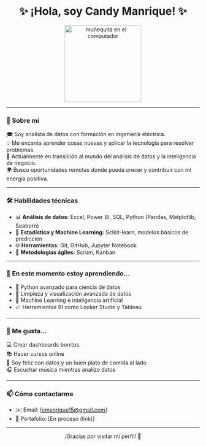 <h1 align="center">✨ ¡Hola, soy Candy Manrique! ✨</h1>

<p align="center">
  <img src="https://i.pinimg.com/originals/e5/0b/36/e50b36d1e84b1fcdc48aadb12732b4b2.gif" width="200" alt="muñequita en el computador"/>
</p>

---

### 💬 Sobre mí

🎓 Soy analista de datos con formación en ingeniería eléctrica.  
💡 Me encanta aprender cosas nuevas y aplicar la tecnología para resolver problemas.  
🎯 Actualmente en transición al mundo del análisis de datos y la inteligencia de negocio.  
🌍 Busco oportunidades remotas donde pueda crecer y contribuir con mi energía positiva.

---

### 🛠️ Habilidades técnicas

- 📊 **Análisis de datos:** Excel, Power BI, SQL, Python (Pandas, Matplotlib, Seaborn)
- 🧠 **Estadística y Machine Learning:** Scikit-learn, modelos básicos de predicción
- 🌐 **Herramientas:** Git, GitHub, Jupyter Notebook
- 🚀 **Metodologías ágiles:** Scrum, Kanban

---

### 🌱 En este momento estoy aprendiendo...

- 🐍 Python avanzado para ciencia de datos  
- 🧼 Limpieza y visualización avanzada de datos  
- 🤖 Machine Learning e inteligencia artificial  
- 📈 Herramientas BI como Looker Studio y Tableau

---

### 🎨 Me gusta...

💻 Crear dashboards bonitos  
📚 Hacer cursos online  
🍜 Soy feliz con datos y un buen plato de comida al lado  
🎧 Escuchar música mientras analizo datos  

---

### 📫 Cómo contactarme

- ✉️ Email: [cmanrique15@gmail.com]  
- 📁 Portafolio: [En proceso (link)]

---

<p align="center">
  ¡Gracias por visitar mi perfil! 🌟  
</p>
